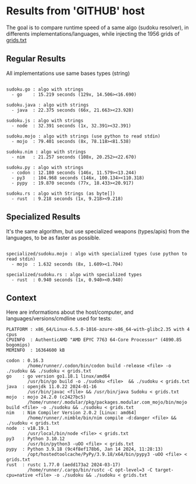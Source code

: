 # Results from 'GITHUB' host

The goal is to compare runtime speed of a same algo (sudoku resolver), in differents implementations/languages, while injecting the 1956 grids of [grids.txt](grids.txt)

## Regular Results

All implementations use same bases types (string)

```

sudoku.go : algo with strings
  - go    : 15.219 seconds (129x, 14.506><16.690)

sudoku.java : algo with strings
  - java  : 22.375 seconds (66x, 21.663><23.928)

sudoku.js : algo with strings
  - node  : 32.391 seconds (1x, 32.391><32.391)

sudoku.mojo : algo with strings (use python to read stdin)
  - mojo  : 79.401 seconds (8x, 78.118><81.538)

sudoku.nim : algo with strings
  - nim   : 21.257 seconds (108x, 20.252><22.670)

sudoku.py : algo with strings
  - codon : 12.180 seconds (146x, 11.579><13.244)
  - py3   : 104.968 seconds (146x, 100.134><110.318)
  - pypy  : 19.870 seconds (77x, 18.433><20.917)

sudoku.rs : algo with Strings (as byte[])
  - rust  : 9.218 seconds (1x, 9.218><9.218)

```

## Specialized Results

It's the same algorithm, but use specialized weapons (types/apis) from the languages, to be as faster as possible.

```

specialized/sudoku.mojo : algo with specialized types (use python to read stdin)
  - mojo  : 1.632 seconds (8x, 1.609><1.704)

specialized/sudoku.rs : algo with specialized types
  - rust  : 0.940 seconds (1x, 0.940><0.940)

```
## Context

Here are informations about the host/computer, and languages/versions/cmdline used for tests:
```
PLATFORM : x86_64/Linux-6.5.0-1016-azure-x86_64-with-glibc2.35 with 4 cpus
CPUINFO  : AuthenticAMD "AMD EPYC 7763 64-Core Processor" (4890.85 bogomips)
MEMINFO  : 16364600 kB

codon : 0.16.3
        /home/runner/.codon/bin/codon build -release <file> -o ./sudoku && ./sudoku < grids.txt
go    : go version go1.18.1 linux/amd64
        /usr/bin/go build -o ./sudoku <file>  && ./sudoku < grids.txt
java  : openjdk 11.0.22 2024-01-16
        /usr/bin/javac <file> && /usr/bin/java Sudoku < grids.txt
mojo  : mojo 24.2.0 (c2427bc5)
        /home/runner/.modular/pkg/packages.modular.com_mojo/bin/mojo build <file> -o ./sudoku && ./sudoku < grids.txt
nim   : Nim Compiler Version 2.0.2 [Linux: amd64]
        /home/runner/.nimble/bin/nim compile -d:danger <file> && ./sudoku < grids.txt
node  : v18.19.1
        /usr/local/bin/node <file> < grids.txt
py3   : Python 3.10.12
        /usr/bin/python3 -uOO <file> < grids.txt
pypy  : Python 3.9.18 (9c4f8ef178b6, Jan 14 2024, 11:28:13)
        /opt/hostedtoolcache/PyPy/3.9.18/x64/bin/pypy3 -uOO <file> < grids.txt
rust  : rustc 1.77.0 (aedd173a2 2024-03-17)
        /home/runner/.cargo/bin/rustc -C opt-level=3 -C target-cpu=native <file> -o ./sudoku && ./sudoku < grids.txt

```


